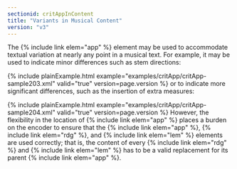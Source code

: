```yaml
---
sectionid: critAppInContent
title: "Variants in Musical Content"
version: "v3"
---
```


The {% include link elem="app" %} element may be used to accommodate textual variation at nearly
any point in a musical text. For example, it may be used to indicate minor differences
such as
stem directions:

{% include plainExample.html example="examples/critApp/critApp-sample203.xml" valid="true" version=page.version %}
or to indicate more significant differences, such as the insertion of extra measures:

{% include plainExample.html example="examples/critApp/critApp-sample204.xml" valid="true" version=page.version %}
However, the flexibility in the location of {% include link elem="app" %} places a burden on the
encoder to ensure that the {% include link elem="app" %}, {% include link elem="rdg" %}, and {% include link elem="lem" %} elements are used correctly; that is, the content of every {% include link elem="rdg" %} and {% include link elem="lem" %} has to be a valid replacement for its
parent {% include link elem="app" %}.

